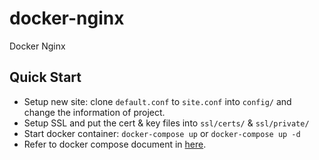 # docker-nginx
Docker Nginx

## Quick Start

- Setup new site: clone `default.conf` to `site.conf` into `config/` and change the information of project.
- Setup SSL and put the cert & key files into `ssl/certs/` & `ssl/private/`
- Start docker container: `docker-compose up` or `docker-compose up -d`
- Refer to docker compose document in [here](https://docs.docker.com/compose/overview/#compose-documentation).